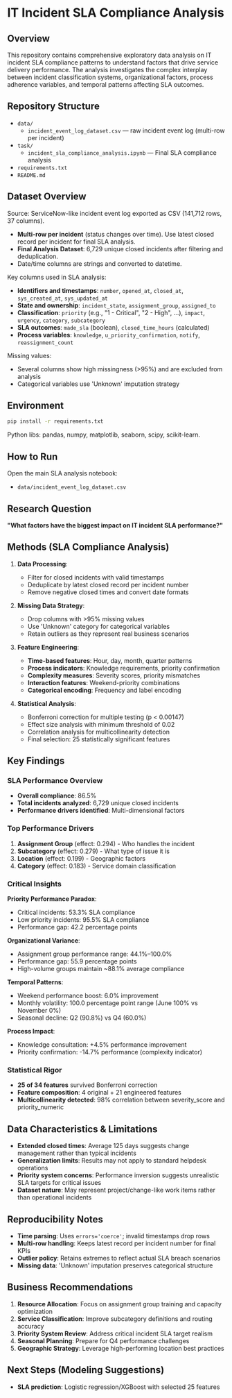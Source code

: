 # IT Incident SLA Compliance Analysis

## Overview

This repository contains comprehensive exploratory data analysis on IT incident SLA compliance patterns to understand factors that drive service delivery performance. The analysis investigates the complex interplay between incident classification systems, organizational factors, process adherence variables, and temporal patterns affecting SLA outcomes.

## Repository Structure

- `data/`
  - `incident_event_log_dataset.csv` — raw incident event log (multi-row per incident)
- `task/`
  - `incident_sla_compliance_analysis.ipynb` — Final SLA compliance analysis
- `requirements.txt`
- `README.md`

## Dataset Overview

Source: ServiceNow-like incident event log exported as CSV (141,712 rows, 37 columns).

- **Multi-row per incident** (status changes over time). Use latest closed record per incident for final SLA analysis.
- **Final Analysis Dataset**: 6,729 unique closed incidents after filtering and deduplication.
- Date/time columns are strings and converted to datetime.

Key columns used in SLA analysis:

- **Identifiers and timestamps**: `number`, `opened_at`, `closed_at`, `sys_created_at`, `sys_updated_at`
- **State and ownership**: `incident_state`, `assignment_group`, `assigned_to`
- **Classification**: `priority` (e.g., "1 - Critical", "2 - High", ...), `impact`, `urgency`, `category`, `subcategory`
- **SLA outcomes**: `made_sla` (boolean), `closed_time_hours` (calculated)
- **Process variables**: `knowledge`, `u_priority_confirmation`, `notify`, `reassignment_count`

Missing values:

- Several columns show high missingness (>95%) and are excluded from analysis
- Categorical variables use 'Unknown' imputation strategy

## Environment

```bash
pip install -r requirements.txt
```

Python libs: pandas, numpy, matplotlib, seaborn, scipy, scikit-learn.

## How to Run

Open the main SLA analysis notebook:

- `data/incident_event_log_dataset.csv`

## Research Question

**"What factors have the biggest impact on IT incident SLA performance?"**

## Methods (SLA Compliance Analysis)

1. **Data Processing**:

   - Filter for closed incidents with valid timestamps
   - Deduplicate by latest closed record per incident number
   - Remove negative closed times and convert date formats

2. **Missing Data Strategy**:

   - Drop columns with >95% missing values
   - Use 'Unknown' category for categorical variables
   - Retain outliers as they represent real business scenarios

3. **Feature Engineering**:

   - **Time-based features**: Hour, day, month, quarter patterns
   - **Process indicators**: Knowledge requirements, priority confirmation
   - **Complexity measures**: Severity scores, priority mismatches
   - **Interaction features**: Weekend-priority combinations
   - **Categorical encoding**: Frequency and label encoding

4. **Statistical Analysis**:
   - Bonferroni correction for multiple testing (p < 0.00147)
   - Effect size analysis with minimum threshold of 0.02
   - Correlation analysis for multicollinearity detection
   - Final selection: 25 statistically significant features

## Key Findings

### SLA Performance Overview

- **Overall compliance**: 86.5%
- **Total incidents analyzed**: 6,729 unique closed incidents
- **Performance drivers identified**: Multi-dimensional factors

### Top Performance Drivers

1. **Assignment Group** (effect: 0.294) - Who handles the incident
2. **Subcategory** (effect: 0.279) - What type of issue it is
3. **Location** (effect: 0.199) - Geographic factors
4. **Category** (effect: 0.183) - Service domain classification

### Critical Insights

**Priority Performance Paradox**:

- Critical incidents: 53.3% SLA compliance
- Low priority incidents: 95.5% SLA compliance
- Performance gap: 42.2 percentage points

**Organizational Variance**:

- Assignment group performance range: 44.1%–100.0%
- Performance gap: 55.9 percentage points
- High-volume groups maintain ~88.1% average compliance

**Temporal Patterns**:

- Weekend performance boost: 6.0% improvement
- Monthly volatility: 100.0 percentage point range (June 100% vs November 0%)
- Seasonal decline: Q2 (90.8%) vs Q4 (60.0%)

**Process Impact**:

- Knowledge consultation: +4.5% performance improvement
- Priority confirmation: -14.7% performance (complexity indicator)

### Statistical Rigor

- **25 of 34 features** survived Bonferroni correction
- **Feature composition**: 4 original + 21 engineered features
- **Multicollinearity detected**: 98% correlation between severity_score and priority_numeric

## Data Characteristics & Limitations

- **Extended closed times**: Average 125 days suggests change management rather than typical incidents
- **Generalization limits**: Results may not apply to standard helpdesk operations
- **Priority system concerns**: Performance inversion suggests unrealistic SLA targets for critical issues
- **Dataset nature**: May represent project/change-like work items rather than operational incidents

## Reproducibility Notes

- **Time parsing**: Uses `errors='coerce'`; invalid timestamps drop rows
- **Multi-row handling**: Keeps latest record per incident number for final KPIs
- **Outlier policy**: Retains extremes to reflect actual SLA breach scenarios
- **Missing data**: 'Unknown' imputation preserves categorical structure

## Business Recommendations

1. **Resource Allocation**: Focus on assignment group training and capacity optimization
2. **Service Classification**: Improve subcategory definitions and routing accuracy
3. **Priority System Review**: Address critical incident SLA target realism
4. **Seasonal Planning**: Prepare for Q4 performance challenges
5. **Geographic Strategy**: Leverage high-performing location best practices

## Next Steps (Modeling Suggestions)

- **SLA prediction**: Logistic regression/XGBoost with selected 25 features
